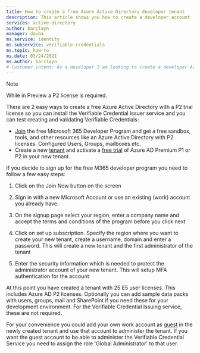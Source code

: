 ```yaml
---
title: How to create a free Azure Active Directory developer tenant
description: This article shows you how to create a developer account
services: active-directory
author: barclayn
manager: davba
ms.service: identity
ms.subservice: verifiable-credentials
ms.topic: how-to
ms.date: 03/24/2021
ms.author: barclayn
# Customer intent: As a developer I am looking to create a developer Azure Active Directory account so I can participate in the Preview with a P2 license. 
---
```

> [!Note]
> While in Preview a P2 license is required. 

There are 2 easy ways to create a free Azure Active Directory with a P2 trial license so you can install the Verifiable Credential Issuer service and you can test creating and validating Verifiable Credentials:
- [Join](https://aka.ms/o365devprogram) the free Microsoft 365 Developer Program and get a free sandbox, tools, and other resources like an Azure Active Directory with P2 licenses. Configured Users, Groups, mailboxes etc.
- Create a new [tenant](https://docs.microsoft.com/azure/active-directory/develop/quickstart-create-new-tenant) and activate a [free trial](https://azure.microsoft.com/trial/get-started-active-directory/) of Azure AD Premium P1 or P2 in your new tenant.

If you decide to sign up for the free M365 developer program you need to follow a few easy steps:

1. Click on the Join Now button on the screen

2. Sign in with a new Microsoft Account or use an existing (work) account you already have.

3. On the signup page select your region, enter a company name and accept the terms and conditions of the program before you click next

4. Click on set up subscription. Specify the region where you want to create your new tenant, create a username, domain and enter a password. This will create a new tenant and the first administrator of the tenant

5. Enter the security information which is needed to protect the administrator account of your new tenant. This will setup MFA authentication for the account


At this point you have created a tenant with 25 E5 user licenses. This includes Azure AD P2 licenses. Optionally you can add sample data packs with users, groups, mail and SharePoint if you need these for your development environment. For the Verifiable Credential Issuing service, these are not required.

For your convenience you could add your own work account as [guest](https://docs.microsoft.com/azure/active-directory/b2b/b2b-quickstart-add-guest-users-portal) in the newly created tenant and use that account to administer the tenant. If you want the guest account to be able to administer the Verifiable Credential Service you need to assign the role 'Global Administrator' to that user.